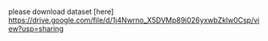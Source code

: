 please download dataset
[here] https://drive.google.com/file/d/1j4Nwrno_X5DVMp89i026yxwbZklw0Csp/view?usp=sharing
